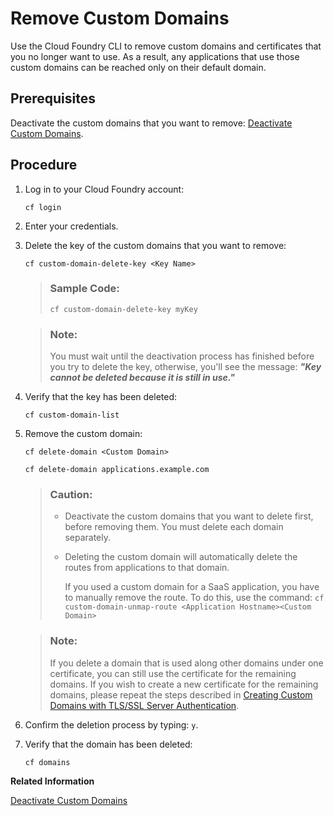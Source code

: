 <!-- loioaea379ad5ac6466e8c6603b799e04e2b -->

# Remove Custom Domains

Use the Cloud Foundry CLI to remove custom domains and certificates that you no longer want to use. As a result, any applications that use those custom domains can be reached only on their default domain.



<a name="loioaea379ad5ac6466e8c6603b799e04e2b__prereq_ekh_3ym_ngb"/>

## Prerequisites

Deactivate the custom domains that you want to remove: [Deactivate Custom Domains](deactivate-custom-domains-b43e502.md).



## Procedure

1.  Log in to your Cloud Foundry account:

    ```
    cf login
    ```

2.  Enter your credentials.

3.  Delete the key of the custom domains that you want to remove:

    ```
    cf custom-domain-delete-key <Key Name>
    ```

    > ### Sample Code:  
    > ```
    > cf custom-domain-delete-key myKey
    > ```

    > ### Note:  
    > You must wait until the deactivation process has finished before you try to delete the key, otherwise, you'll see the message: ***"Key cannot be deleted because it is still in use."***

4.  Verify that the key has been deleted:

    ```
    cf custom-domain-list
    ```

5.  Remove the custom domain:

    ```
    cf delete-domain <Custom Domain>
    ```

    ```
    cf delete-domain applications.example.com
    ```

    > ### Caution:  
    > -   Deactivate the custom domains that you want to delete first, before removing them. You must delete each domain separately.
    > 
    > -   Deleting the custom domain will automatically delete the routes from applications to that domain.
    > 
    >     If you used a custom domain for a SaaS application, you have to manually remove the route. To do this, use the command: `cf custom-domain-unmap-route <Application Hostname><Custom Domain>`

    > ### Note:  
    > If you delete a domain that is used along other domains under one certificate, you can still use the certificate for the remaining domains. If you wish to create a new certificate for the remaining domains, please repeat the steps described in [Creating Custom Domains with TLS/SSL Server Authentication](../20-Configuration/creating-custom-domains-with-tls-ssl-server-authentication-afeb1e7.md).

6.  Confirm the deletion process by typing: `y`.

7.  Verify that the domain has been deleted:

    ```
    cf domains
    ```


**Related Information**  


[Deactivate Custom Domains](deactivate-custom-domains-b43e502.md "Use the Cloud Foundry CLI to deactivate custom domains that you temporarily no longer want to use. As a result, a secure connection to applications that use those custom domains can be established only on their default domain.")

 <?sap-ot O2O class="- topic/link " href="ecd0be5edf7d4433ba8240d6cb6e6f02.xml" text="" desc="" xtrc="link:2" xtrf="file:/home/builder/src/dita-all/vyq1673437738455/loio2f6dcdf82b7a4ed0beb130bcb3b77ffc_en-US/src/content/localization/en-us/aea379ad5ac6466e8c6603b799e04e2b.xml" output-class="" outputTopicFile="file:/home/builder/tp.net.sf.dita-ot/2.3/plugins/com.elovirta.dita.markdown_1.3.0/xsl/dita2markdownImpl.xsl" ?> 


